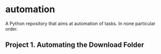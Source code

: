 # automation

A Python repository that aims at automation of tasks. In none particular order. 

## Project 1. Automating the Download Folder


